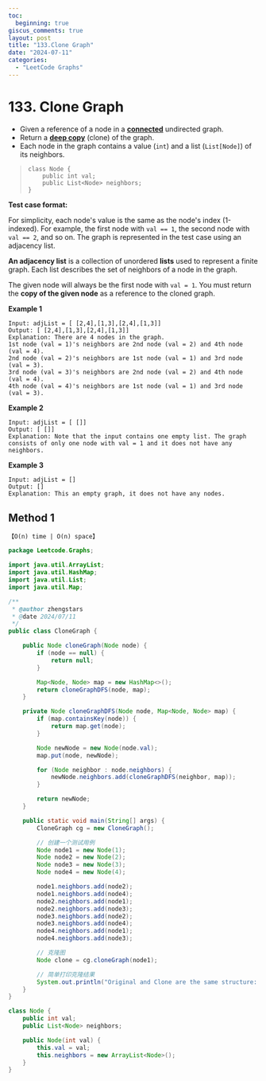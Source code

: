 ```yaml
---
toc:
  beginning: true
giscus_comments: true
layout: post
title: "133.Clone Graph"
date: "2024-07-11"
categories:
  - "LeetCode Graphs"
---
```


# 133. Clone Graph

- Given a reference of a node in a **[connected](https://en.wikipedia.org/wiki/Connectivity_(graph_theory)#Connected_graph)** undirected graph.
- Return a [**deep copy**](https://en.wikipedia.org/wiki/Object_copying#Deep_copy) (clone) of the graph.
- Each node in the graph contains a value (`int`) and a list (`List[Node]`) of its neighbors.

> ```
> class Node {
>     public int val;
>     public List<Node> neighbors;
> }
> ```

**Test case format:**

For simplicity, each node's value is the same as the node's index (1-indexed). For example, the first node with `val == 1`, the second node with `val == 2`, and so on. The graph is represented in the test case using an adjacency list.

**An adjacency list** is a collection of unordered **lists** used to represent a finite graph. Each list describes the set of neighbors of a node in the graph.

The given node will always be the first node with `val = 1`. You must return the **copy of the given node** as a reference to the cloned graph.

**Example 1**

```
Input: adjList = [ [2,4],[1,3],[2,4],[1,3]]
Output: [ [2,4],[1,3],[2,4],[1,3]]
Explanation: There are 4 nodes in the graph.
1st node (val = 1)'s neighbors are 2nd node (val = 2) and 4th node (val = 4).
2nd node (val = 2)'s neighbors are 1st node (val = 1) and 3rd node (val = 3).
3rd node (val = 3)'s neighbors are 2nd node (val = 2) and 4th node (val = 4).
4th node (val = 4)'s neighbors are 1st node (val = 1) and 3rd node (val = 3).
```

**Example 2**

```
Input: adjList = [ []]
Output: [ []]
Explanation: Note that the input contains one empty list. The graph consists of only one node with val = 1 and it does not have any neighbors.
```

**Example 3**

```
Input: adjList = []
Output: []
Explanation: This an empty graph, it does not have any nodes.
```

## Method 1

```tex
【O(n) time | O(n) space】
```

```java
package Leetcode.Graphs;

import java.util.ArrayList;
import java.util.HashMap;
import java.util.List;
import java.util.Map;

/**
 * @author zhengstars
 * @date 2024/07/11
 */
public class CloneGraph {

    public Node cloneGraph(Node node) {
        if (node == null) {
            return null;
        }

        Map<Node, Node> map = new HashMap<>();
        return cloneGraphDFS(node, map);
    }

    private Node cloneGraphDFS(Node node, Map<Node, Node> map) {
        if (map.containsKey(node)) {
            return map.get(node);
        }

        Node newNode = new Node(node.val);
        map.put(node, newNode);

        for (Node neighbor : node.neighbors) {
            newNode.neighbors.add(cloneGraphDFS(neighbor, map));
        }

        return newNode;
    }

    public static void main(String[] args) {
        CloneGraph cg = new CloneGraph();

        // 创建一个测试用例
        Node node1 = new Node(1);
        Node node2 = new Node(2);
        Node node3 = new Node(3);
        Node node4 = new Node(4);

        node1.neighbors.add(node2);
        node1.neighbors.add(node4);
        node2.neighbors.add(node1);
        node2.neighbors.add(node3);
        node3.neighbors.add(node2);
        node3.neighbors.add(node4);
        node4.neighbors.add(node1);
        node4.neighbors.add(node3);

        // 克隆图
        Node clone = cg.cloneGraph(node1);

        // 简单打印克隆结果
        System.out.println("Original and Clone are the same structure: " + (clone.val == node1.val));
    }
}

class Node {
    public int val;
    public List<Node> neighbors;

    public Node(int val) {
        this.val = val;
        this.neighbors = new ArrayList<Node>();
    }
}

```

